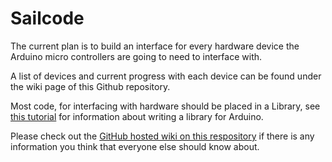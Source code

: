 Sailcode
========

The current plan is to build an interface for every hardware device the
Arduino micro controllers are going to need to interface with.

A list of devices and current progress with each device can be found under the 
wiki page of this Github repository.

Most code, for interfacing with hardware should be placed in a Library, see
[this tutorial](http://arduino.cc/en/Hacking/LibraryTutorial) for information
about writing a library for Arduino.

Please check out the [GitHub hosted wiki on this respository][1] if there is any information
you think that everyone else should know about.

[1]: https://github.com/QMAST/sailcode/wiki

